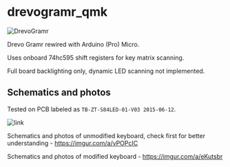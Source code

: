 # drevogramr_qmk

![DrevoGramr](https://i.imgur.com/SeMa7B5.jpg)

Drevo Gramr rewired with Arduino (Pro) Micro.

Uses onboard 74hc595 shift registers for key matrix scanning.

Full board backlighting only, dynamic LED scanning not implemented.

## Schematics and photos

Tested on PCB labeled as `TB-ZT-S84LED-01-V03 2015-06-12`.

![link](https://i.imgur.com/EnanUXS.png)

Schematics and photos of unmodified keyboard, check first for better understanding - https://imgur.com/a/vPOPcIC

Schematics and photos of modified keyboard - https://imgur.com/a/eKutsbr
